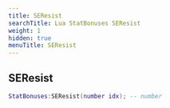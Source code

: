 ```yaml
---
title: SEResist
searchTitle: Lua StatBonuses SEResist
weight: 1
hidden: true
menuTitle: SEResist
---
```

## SEResist
```lua
StatBonuses:SEResist(number idx); -- number
```